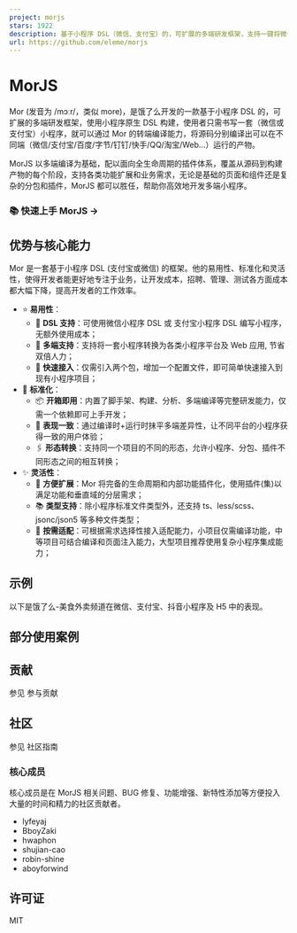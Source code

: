 ```yaml
---
project: morjs
stars: 1922
description: 基于小程序 DSL（微信、支付宝）的，可扩展的多端研发框架，支持一键将微信或支付宝小程序转换为微信、支付宝、百度、字节、QQ、快手、淘宝、钉钉等小程序 或 Web 应用。
url: https://github.com/eleme/morjs
---
```


MorJS
=====

Mor (发音为 /mɔːr/，类似 more)，是饿了么开发的一款基于小程序 DSL 的，可扩展的多端研发框架，使用小程序原生 DSL 构建，使用者只需书写一套（微信或支付宝）小程序，就可以通过 Mor 的转端编译能力，将源码分别编译出可以在不同端（微信/支付宝/百度/字节/钉钉/快手/QQ/淘宝/Web…）运行的产物。

MorJS 以多端编译为基础，配以面向全生命周期的插件体系，覆盖从源码到构建产物的每个阶段，支持各类功能扩展和业务需求，无论是基础的页面和组件还是复杂的分包和插件，MorJS 都可以胜任，帮助你高效地开发多端小程序。

### 📚 快速上手 MorJS →

优势与核心能力
-------

Mor 是一套基于小程序 DSL (支付宝或微信) 的框架。他的易用性、标准化和灵活性，使得开发者能更好地专注于业务，让开发成本，招聘、管理、测试各方面成本都大幅下降，提高开发者的工作效率。

-   ⭐️ **易用性**：
    -   💎 **DSL 支持**：可使用微信小程序 DSL 或 支付宝小程序 DSL 编写小程序，无额外使用成本；
    -   🌴 **多端支持**：支持将一套小程序转换为各类小程序平台及 Web 应用, 节省双倍人力；
    -   🚀 **快速接入**：仅需引入两个包，增加一个配置文件，即可简单快速接入到现有小程序项目；
-   🌟 **标准化**：
    -   📦 **开箱即用**：内置了脚手架、构建、分析、多端编译等完整研发能力，仅需一个依赖即可上手开发；
    -   🌈 **表现一致**：通过编译时+运行时抹平多端差异性，让不同平台的小程序获得一致的用户体验；
    -   🖇 **形态转换**：支持同一个项目的不同的形态，允许小程序、分包、插件不同形态之间的相互转换；
-   ✨ **灵活性**：
    -   🎉 **方便扩展**：Mor 将完备的生命周期和内部功能插件化，使用插件(集)以满足功能和垂直域的分层需求；
    -   📚 **类型支持**：除小程序标准文件类型外，还支持 ts、less/scss、jsonc/json5 等多种文件类型；
    -   🧰 **按需适配**：可根据需求选择性接入适配能力，小项目仅需编译功能，中等项目可结合编译和页面注入能力，大型项目推荐使用复杂小程序集成能力；

示例
--

以下是饿了么-美食外卖频道在微信、支付宝、抖音小程序及 H5 中的表现。

部分使用案例
------

贡献
--

参见 参与贡献

社区
--

参见 社区指南

### 核心成员

核心成员是在 MorJS 相关问题、BUG 修复、功能增强、新特性添加等方便投入大量的时间和精力的社区贡献者。

-   lyfeyaj
-   BboyZaki
-   hwaphon
-   shujian-cao
-   robin-shine
-   aboyforwind

许可证
---

MIT
